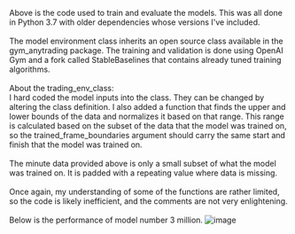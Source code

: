 Above is the code used to train and evaluate the models. This was all done in Python 3.7 with older dependencies whose versions I've included. 
</br>
</br>
The model environment class inherits an open source class available in the gym_anytrading package. The training and validation is done using OpenAI Gym and a fork called StableBaselines that contains already tuned training algorithms. 
</br>
</br>
About the trading_env_class:
</br>
I hard coded the model inputs into the class. They can be changed by altering the class definition. I also added a function that finds the upper and lower bounds of the data and normalizes it based on that range. This range is calculated based on the subset of the data that the model was trained on, so the trained_frame_boundaries argument should carry the same start and finish that the model was trained on. 
</br>
</br>
The minute data provided above is only a small subset of what the model was trained on. It is padded with a repeating value where data is missing. 
</br>
</br>
Once again, my understanding of some of the functions are rather limited, so the code is likely inefficient, and the comments are not very enlightening. 
</br>
</br>
Below is the performance of model number 3 million. 
![image](https://user-images.githubusercontent.com/102199762/212767715-de0daf0b-7763-4cc1-bf71-84f69aaa1d4b.png)

